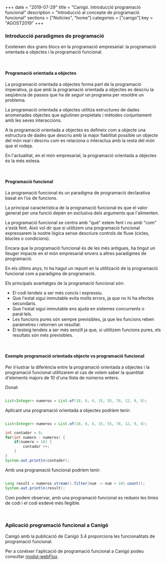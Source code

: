 +++
date        = "2019-07-29"
title       = "Canigó. Introducció programació funcional"
description = "Introducció al concepte de programació funcional"
sections    = ["Notícies", "home"]
categories  = ["canigo"]
key = "AGOST2019"
+++

### Introducció paradigmes de programació

Existeixen dos grans blocs en la programació empresarial: la programació orientada a objectes i la programació funcional.

<br>

#### Programació orientada a objectes

La programació orientada a objectes forma part de la programació imperativa, ja que amb la programació orientada a objectes es descriu la seqüència de passos que ha de seguir un programa per resoldre un problema.

La programació orientada a objectes utilitza estructures de dades anomenades objectes que aglutinen propietats i mètodes conjuntament amb les seves interaccions.

A la programació orientada a objectes es defineix com a objecte una estructura de dades que descriu amb la major fiabilitat possible un objecte del món real i descriu com es relaciona o interactua amb la resta del món que el rodeja.

En l'actualitat, en el món empresarial, la programació orientada a objectes és la més estesa.

<br>

#### Programació funcional

La programació funcional és un paradigma de programació declarativa basat en l’ús de funcions.

La principal característica de la programació funcional és que el valor generat per una funció depèn en exclusiva dels arguments que l'alimenten.

La programació funcional se centra amb "què" estem fent i no amb "com" s'està fent. Això vol dir que si utilitzem una programació funcional expressarem la nostre lògica sense descriure controls de fluxe (cicles, blucles o condicions).

Encara que la programació funcional és de les més antigues, ha tingut un lleuger impacte en el món empresarial envers a altres paradigmes de programació.

En els últims anys, hi ha hagut un repunt en la utilització de la programació funcional com a paradigma de programació.

Els principals avantatges de la programació funcional són:

- El codi tendeix a ser més concís i expressiu.
- Que l'estat sigui immutable evita molts errors, ja que no hi ha efectes secundaris.
- Que l'estat sigui immutable ens ajuda en sistemes concurrents o paral·lels.
- Les funcions pures són sempre previsibles, ja que les funcions reben paràmetres i retornen un resultat.
- El testeig tendeix a ser més senzill ja que, si utilitzem funcions pures, els resultats són més previsibles.

<br>

#### Exemple programació orientada objecte vs programació funcional

Per il·lustrar la diferència entre la programació orientada a objectes i la programació funcional utilitzarem el cas de volem saber la quantitat d'elements majors de 10 d'una llista de números enters.

Donat:
```java

List<Integer> numeros = List.of(18, 6, 4, 15, 55, 78, 12, 9, 8);

```

Aplicant una programació orientada a objectes podríem tenir:

```java

List<Integer> numeros = List.of(18, 6, 4, 15, 55, 78, 12, 9, 8);

int contador = 0;
for(int numero : numeros) {
    if(numero > 10) {
        contador ++;
    }
}
System.out.println(contador);

```

Amb una programació funcional podríem tenir:

```java

Long result = numeros.stream().filter(num -> num > 10).count();
System.out.println(result);

```

Com podem observar, amb una programació funcional es redueix les línies de codi i el codi esdevé més llegible.

<br>

### Aplicació programació funcional a Canigó

Canigó amb la publicació de Canigó 3.4 proporciona les funcionalitats de programació funcional.

Per a conèixer l'aplicació de programació funcional a Canigó podeu consultar
[modul-webFlux](/canigo-documentacio-versions-3x-altres/modul-webFlux/).
